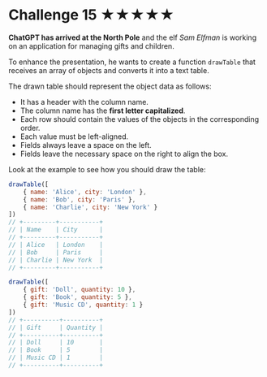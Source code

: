 Challenge 15 ★★★★★
====

**ChatGPT has arrived at the North Pole** and the elf _Sam Elfman_ is working on an application for managing gifts and children.

To enhance the presentation, he wants to create a function `drawTable` that receives an array of objects and converts it into a text table.

The drawn table should represent the object data as follows:

*   It has a header with the column name.
*   The column name has the **first letter capitalized**.
*   Each row should contain the values of the objects in the corresponding order.
*   Each value must be left-aligned.
*   Fields always leave a space on the left.
*   Fields leave the necessary space on the right to align the box.

Look at the example to see how you should draw the table:

```javascript
drawTable([
    { name: 'Alice', city: 'London' },
    { name: 'Bob', city: 'Paris' },
    { name: 'Charlie', city: 'New York' }
])
// +---------+-----------+
// | Name    | City      |
// +---------+-----------+
// | Alice   | London    |
// | Bob     | Paris     |
// | Charlie | New York  |
// +---------+-----------+

drawTable([
    { gift: 'Doll', quantity: 10 },
    { gift: 'Book', quantity: 5 },
    { gift: 'Music CD', quantity: 1 }
])
// +----------+----------+
// | Gift     | Quantity |
// +----------+----------+
// | Doll     | 10       |
// | Book     | 5        |
// | Music CD | 1        |
// +----------+----------+
```
